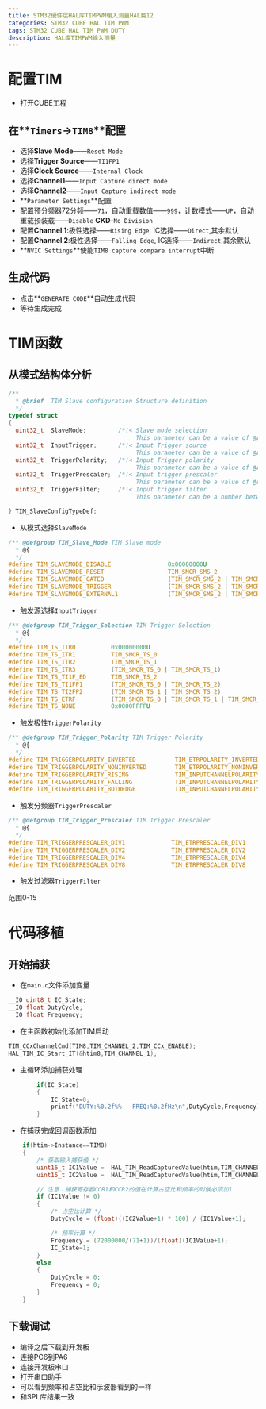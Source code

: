 ```yaml
---
title: STM32硬件层HAL库TIMPWM输入测量HAL篇12
categories: STM32 CUBE HAL TIM PWM
tags: STM32 CUBE HAL TIM PWM DUTY
description: HAL库TIMPWM输入测量
---
```

# 配置TIM
- 打开CUBE工程

## 在**`Timers`**->**`TIM8`**配置
- 选择**Slave Mode**——`Reset Mode`
- 选择**Trigger Source**——`TI1FP1`
- 选择**Clock Source**——`Internal Clock`
- 选择**Channel1**——`Input Capture direct mode`
- 选择**Channel2**——`Input Capture indirect mode`
- **`Parameter Settings`**配置
- 配置预分频器72分频——`71`，自动重载数值——`999`，计数模式——`UP`，自动重载预装载——`Disable` **CKD**-`No Division`
- 配置**Channel 1**:极性选择——`Rising Edge`, IC选择——`Direct`,其余默认
- 配置**Channel 2**:极性选择——`Falling Edge`, IC选择——`Indirect`,其余默认
- **`NVIC Settings`**使能`TIM8 capture compare interrupt`中断

## 生成代码
- 点击**`GENERATE CODE`**自动生成代码
- 等待生成完成

# TIM函数
## 从模式结构体分析

```c
/**
  * @brief  TIM Slave configuration Structure definition
  */
typedef struct
{
  uint32_t  SlaveMode;         /*!< Slave mode selection
                                    This parameter can be a value of @ref TIM_Slave_Mode */
  uint32_t  InputTrigger;      /*!< Input Trigger source
                                    This parameter can be a value of @ref TIM_Trigger_Selection */
  uint32_t  TriggerPolarity;   /*!< Input Trigger polarity
                                    This parameter can be a value of @ref TIM_Trigger_Polarity */
  uint32_t  TriggerPrescaler;  /*!< Input trigger prescaler
                                    This parameter can be a value of @ref TIM_Trigger_Prescaler */
  uint32_t  TriggerFilter;     /*!< Input trigger filter
                                    This parameter can be a number between Min_Data = 0x0 and Max_Data = 0xF  */

} TIM_SlaveConfigTypeDef;
```

- 从模式选择`SlaveMode`

```c
/** @defgroup TIM_Slave_Mode TIM Slave mode
  * @{
  */
#define TIM_SLAVEMODE_DISABLE                0x00000000U                                        /*!< Slave mode disabled           *///从模式关闭
#define TIM_SLAVEMODE_RESET                  TIM_SMCR_SMS_2                                     /*!< Reset Mode                    *///复位模式
#define TIM_SLAVEMODE_GATED                  (TIM_SMCR_SMS_2 | TIM_SMCR_SMS_0)                  /*!< Gated Mode                    *///门控模式
#define TIM_SLAVEMODE_TRIGGER                (TIM_SMCR_SMS_2 | TIM_SMCR_SMS_1)                  /*!< Trigger Mode                  *///触发模式
#define TIM_SLAVEMODE_EXTERNAL1              (TIM_SMCR_SMS_2 | TIM_SMCR_SMS_1 | TIM_SMCR_SMS_0) /*!< External Clock Mode 1         *///外部时钟模式
```
- 触发源选择`InputTrigger`

```c
/** @defgroup TIM_Trigger_Selection TIM Trigger Selection
  * @{
  */
#define TIM_TS_ITR0          0x00000000U                                                       /*!< Internal Trigger 0 (ITR0)              *///内部触发0(ITR0)
#define TIM_TS_ITR1          TIM_SMCR_TS_0                                                     /*!< Internal Trigger 1 (ITR1)              *///内部触发1(ITR1)
#define TIM_TS_ITR2          TIM_SMCR_TS_1                                                     /*!< Internal Trigger 2 (ITR2)              *///内部触发2(ITR2)
#define TIM_TS_ITR3          (TIM_SMCR_TS_0 | TIM_SMCR_TS_1)                                   /*!< Internal Trigger 3 (ITR3)              *///内部触发3(ITR3)
#define TIM_TS_TI1F_ED       TIM_SMCR_TS_2                                                     /*!< TI1 Edge Detector (TI1F_ED)            *///TI1的边沿检测器(TI1F_ED)
#define TIM_TS_TI1FP1        (TIM_SMCR_TS_0 | TIM_SMCR_TS_2)                                   /*!< Filtered Timer Input 1 (TI1FP1)        *///滤波后的定时器输入1(TI1FP1)
#define TIM_TS_TI2FP2        (TIM_SMCR_TS_1 | TIM_SMCR_TS_2)                                   /*!< Filtered Timer Input 2 (TI2FP2)        *///滤波后的定时器输入2(TI2FP2)
#define TIM_TS_ETRF          (TIM_SMCR_TS_0 | TIM_SMCR_TS_1 | TIM_SMCR_TS_2)                   /*!< Filtered External Trigger input (ETRF) *///外部触发输入(ETRF)
#define TIM_TS_NONE          0x0000FFFFU                                                       /*!< No trigger selected                    *///没有选择触发
```
- 触发极性`TriggerPolarity`

```c
/** @defgroup TIM_Trigger_Polarity TIM Trigger Polarity
  * @{
  */
#define TIM_TRIGGERPOLARITY_INVERTED           TIM_ETRPOLARITY_INVERTED               /*!< Polarity for ETRx trigger sources             *///ETR反相，低电平或下降沿有效
#define TIM_TRIGGERPOLARITY_NONINVERTED        TIM_ETRPOLARITY_NONINVERTED            /*!< Polarity for ETRx trigger sources             *///ETR不反相，高电平或上升沿有效
#define TIM_TRIGGERPOLARITY_RISING             TIM_INPUTCHANNELPOLARITY_RISING        /*!< Polarity for TIxFPx or TI1_ED trigger sources *///上升沿
#define TIM_TRIGGERPOLARITY_FALLING            TIM_INPUTCHANNELPOLARITY_FALLING       /*!< Polarity for TIxFPx or TI1_ED trigger sources *///下降沿
#define TIM_TRIGGERPOLARITY_BOTHEDGE           TIM_INPUTCHANNELPOLARITY_BOTHEDGE      /*!< Polarity for TIxFPx or TI1_ED trigger sources *///边沿
```

- 触发分频器`TriggerPrescaler`

```c
/** @defgroup TIM_Trigger_Prescaler TIM Trigger Prescaler
  * @{
  */
#define TIM_TRIGGERPRESCALER_DIV1             TIM_ETRPRESCALER_DIV1             /*!< No prescaler is used                                                       *///不分频
#define TIM_TRIGGERPRESCALER_DIV2             TIM_ETRPRESCALER_DIV2             /*!< Prescaler for External ETR Trigger: Capture performed once every 2 events. *///2分频
#define TIM_TRIGGERPRESCALER_DIV4             TIM_ETRPRESCALER_DIV4             /*!< Prescaler for External ETR Trigger: Capture performed once every 4 events. *///4分频
#define TIM_TRIGGERPRESCALER_DIV8             TIM_ETRPRESCALER_DIV8             /*!< Prescaler for External ETR Trigger: Capture performed once every 8 events. *///8分频
```
- 触发过滤器`TriggerFilter`

范围0-15

# 代码移植
## 开始捕获
- 在`main.c`文件添加变量

```c
__IO uint8_t IC_State;
__IO float DutyCycle;
__IO float Frequency;
```

- 在主函数初始化添加TIM启动

```c
TIM_CCxChannelCmd(TIM8,TIM_CHANNEL_2,TIM_CCx_ENABLE);
HAL_TIM_IC_Start_IT(&htim8,TIM_CHANNEL_1);
```

- 主循环添加捕获处理

```c
        if(IC_State)
        {
            IC_State=0;
            printf("DUTY:%0.2f%%   FREQ:%0.2fHz\n",DutyCycle,Frequency);
        }
```
- 在捕获完成回调函数添加

```c
    if(htim->Instance==TIM8)
    {
        /* 获取输入捕获值 */
        uint16_t IC1Value =  HAL_TIM_ReadCapturedValue(htim,TIM_CHANNEL_1);
        uint16_t IC2Value =  HAL_TIM_ReadCapturedValue(htim,TIM_CHANNEL_2);

        // 注意：捕获寄存器CCR1和CCR2的值在计算占空比和频率的时候必须加1
        if (IC1Value != 0)
        {
            /* 占空比计算 */
            DutyCycle = (float)((IC2Value+1) * 100) / (IC1Value+1);

            /* 频率计算 */
            Frequency = (72000000/(71+1))/(float)(IC1Value+1);
            IC_State=1;
        }
        else
        {
            DutyCycle = 0;
            Frequency = 0;
        }
    }
```
## 下载调试
- 编译之后下载到开发板
- 连接PC6到PA6
- 连接开发板串口
- 打开串口助手
- 可以看到频率和占空比和示波器看到的一样
- 和SPL库结果一致

